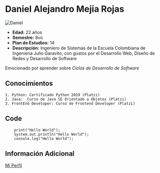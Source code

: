 # Daniel Alejandro Mejia Rojas
![Daniel](https://campusvirtual.escuelaing.edu.co/moodle/pluginfile.php/35262/user/icon/enlightlite/f1?rev=303342)

 - **Edad:** 22 años
 - **Semestre:** 8vo
 - **Plan de Estudios:** 14
 - **Descripción:** Ingeniero de Sistemas de la Escuela Colombiana de Ingenieria Julio Garavito, con gustos 		  por el Desarrollo Web, Diseño de Redes y Desarrollo de Software

Emocionado por aprender sobre *Ciclos de Desarrollo de Software*


## Conocimientos
	1. Python: Certificado Python 2019 (Platzi)
	2. Java:  Curso de Java SE Orientado a Objetos (Platzi)
	3. FrontEnd Developer: Curso de Frontend Developer (Platzi)
## Code
```
	print("Hello World");
	System.out.println("Hello World");
	console.log("Hello World");
```
    
  ## Información Adicional
  
  [Mi Perfil](campusvirtual.escuelaing.edu.co/moodle/user/profile.php?id=10864)
